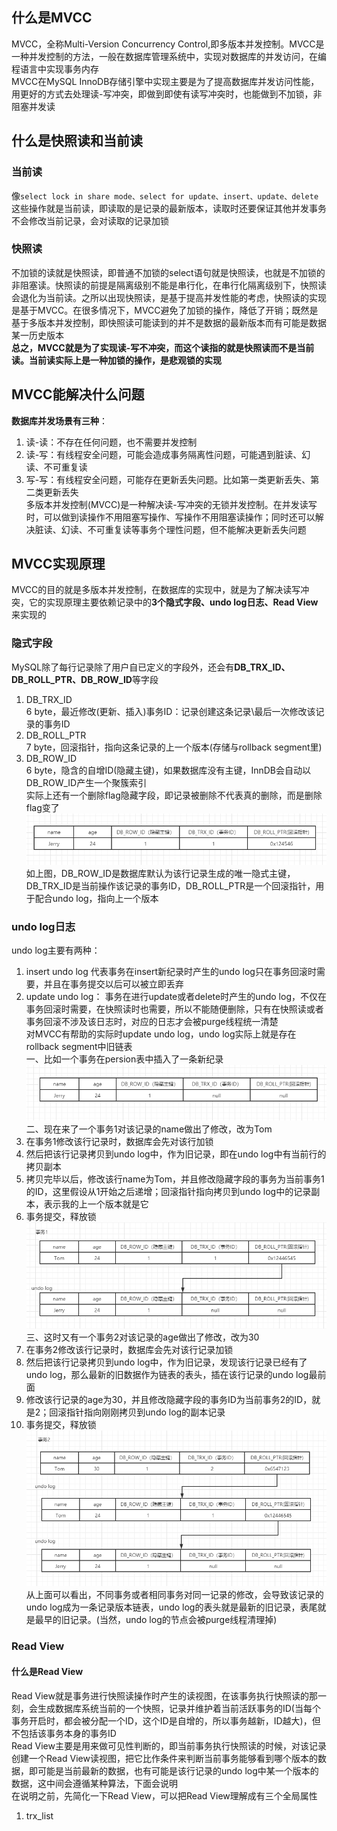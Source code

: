 ## 什么是MVCC  
MVCC，全称Multi-Version Concurrency Control,即多版本并发控制。MVCC是一种并发控制的方法，一般在数据库管理系统中，实现对数据库的并发访问，在编程语言中实现事务内存  
MVCC在MySQL InnoDB存储引擎中实现主要是为了提高数据库并发访问性能，用更好的方式去处理读-写冲突，即做到即使有读写冲突时，也能做到不加锁，非阻塞并发读  
## 什么是快照读和当前读  
### 当前读  
像`select lock in share mode、select for update、insert、update、delete`这些操作就是当前读，即读取的是记录的最新版本，读取时还要保证其他并发事务不会修改当前记录，会对读取的记录加锁
### 快照读  
不加锁的读就是快照读，即普通不加锁的select语句就是快照读，也就是不加锁的非阻塞读。快照读的前提是隔离级别不能是串行化，在串行化隔离级别下，快照读会退化为当前读。之所以出现快照读，是基于提高并发性能的考虑，快照读的实现是基于MVCC。在很多情况下，MVCC避免了加锁的操作，降低了开销；既然是基于多版本并发控制，即快照读可能读到的并不是数据的最新版本而有可能是数据某一历史版本  
**总之，MVCC就是为了实现读-写不冲突，而这个读指的就是快照读而不是当前读。当前读实际上是一种加锁的操作，是悲观锁的实现**  
## MVCC能解决什么问题  
**数据库并发场景有三种**：  
1. 读-读：不存在任何问题，也不需要并发控制  
2. 读-写：有线程安全问题，可能会造成事务隔离性问题，可能遇到脏读、幻读、不可重复读  
3. 写-写：有线程安全问题，可能存在更新丢失问题。比如第一类更新丢失、第二类更新丢失  
多版本并发控制(MVCC)是一种解决读-写冲突的无锁并发控制。在并发读写时，可以做到读操作不用阻塞写操作、写操作不用阻塞读操作；同时还可以解决脏读、幻读、不可重复读等事务个理性问题，但不能解决更新丢失问题  
## MVCC实现原理  
MVCC的目的就是多版本并发控制，在数据库的实现中，就是为了解决读写冲突，它的实现原理主要依赖记录中的**3个隐式字段、undo log日志、Read View**来实现的  
### 隐式字段  
MySQL除了每行记录除了用户自已定义的字段外，还会有**DB_TRX_ID、DB_ROLL_PTR、DB_ROW_ID**等字段  
1. DB_TRX_ID  
6 byte，最近修改(更新、插入)事务ID：记录创建这条记录\最后一次修改该记录的事务ID  
2. DB_ROLL_PTR  
7 byte，回滚指针，指向这条记录的上一个版本(存储与rollback segment里)  
3. DB_ROW_ID  
6 byte，隐含的自增ID(隐藏主键)，如果数据库没有主键，InnDB会自动以DB_ROW_ID产生一个聚簇索引  
实际上还有一个删除flag隐藏字段，即记录被删除不代表真的删除，而是删除flag变了  
![title](https://raw.githubusercontent.com/liujinxi931204/image/master/gitnote/2020/09/04/1599202238249-1599202238349.png)  
如上图，DB_ROW_ID是数据库默认为该行记录生成的唯一隐式主键，DB_TRX_ID是当前操作该记录的事务ID，DB_ROLL_PTR是一个回滚指针，用于配合undo log，指向上一个版本  
### undo log日志  
undo log主要有两种：
1. insert undo log
代表事务在insert新纪录时产生的undo log只在事务回滚时需要，并且在事务提交以后可以被立即丢弃  
2. update undo log：
事务在进行update或者delete时产生的undo log，不仅在事务回滚时需要，在快照读时也需要，所以不能随便删除，只有在快照读或者事务回滚不涉及该日志时，对应的日志才会被purge线程统一清楚  
对MVCC有帮助的实际时update undo log，undo log实际上就是存在rollback segment中旧链表  
一、比如一个事务在persion表中插入了一条新纪录  
![title](https://raw.githubusercontent.com/liujinxi931204/image/master/gitnote/2020/09/04/1599204450085-1599204450089.png)  
二、现在来了一个事务1对该记录的name做出了修改，改为Tom
1. 在事务1修改该行记录时，数据库会先对该行加锁  
2. 然后把该行记录拷贝到undo log中，作为旧记录，即在undo log中有当前行的拷贝副本  
3. 拷贝完毕以后，修改该行name为Tom，并且修改隐藏字段的事务为当前事务1的ID，这里假设从1开始之后递增；回滚指针指向拷贝到undo log中的记录副本，表示我的上一个版本就是它  
4. 事务提交，释放锁  
![title](https://raw.githubusercontent.com/liujinxi931204/image/master/gitnote/2020/09/04/1599204859793-1599204859795.png)  
三、这时又有一个事务2对该记录的age做出了修改，改为30  
1. 在事务2修改该行记录时，数据库会先对该行记录加锁  
2. 然后把该行记录拷贝到undo log中，作为旧记录，发现该行记录已经有了undo log，那么最新的旧数据作为链表的表头，插在该行记录的undo log最前面  
3. 修改该行记录的age为30，并且修改隐藏字段的事务ID为当前事务2的ID，就是2；回滚指针指向刚刚拷贝到undo log的副本记录  
4. 事务提交，释放锁  
![title](https://raw.githubusercontent.com/liujinxi931204/image/master/gitnote/2020/09/04/1599205250465-1599205250466.png)  
从上面可以看出，不同事务或者相同事务对同一记录的修改，会导致该记录的undo log成为一条记录版本链表，undo log的表头就是最新的旧记录，表尾就是最早的旧记录。(当然，undo log的节点会被purge线程清理掉)  
### Read View  
#### 什么是Read View  
Read View就是事务进行快照读操作时产生的读视图，在该事务执行快照读的那一刻，会生成数据库系统当前的一个快照，记录并维护着当前活跃事务的ID(当每个事务开启时，都会被分配一个ID，这个ID是自增的，所以事务越新，ID越大)，但不包括该事务本身的事务ID  
Read View主要是用来做可见性判断的，即当前事务执行快照读的时候，对该记录创建一个Read View读视图，把它比作条件来判断当前事务能够看到哪个版本的数据，即可能是当前最新的数据，也有可能是该行记录的undo log中某一个版本的数据，这中间会遵循某种算法，下面会说明  
在说明之前，先简化一下Read View，可以把Read View理解成有三个全局属性  
1. trx_list  







